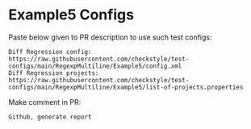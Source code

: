 # Example5 Configs
Paste below given to PR description to use such test configs:
```
Diff Regression config: https://raw.githubusercontent.com/checkstyle/test-configs/main/RegexpMultiline/Example5/config.xml
Diff Regression projects: https://raw.githubusercontent.com/checkstyle/test-configs/main/RegexpMultiline/Example5/list-of-projects.properties
```
Make comment in PR:
```
Github, generate report
```

